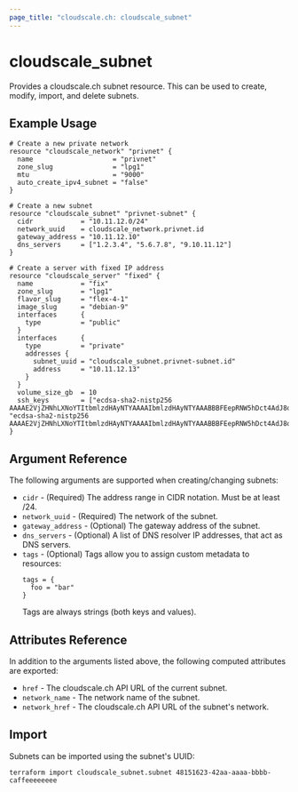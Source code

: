 ```yaml
---
page_title: "cloudscale.ch: cloudscale_subnet"
---
```


# cloudscale\_subnet

Provides a cloudscale.ch subnet resource. This can be used to create, modify, import, and delete subnets.

## Example Usage

```hcl
# Create a new private network
resource "cloudscale_network" "privnet" {
  name                    = "privnet"
  zone_slug               = "lpg1"
  mtu                     = "9000"
  auto_create_ipv4_subnet = "false"
}

# Create a new subnet
resource "cloudscale_subnet" "privnet-subnet" {
  cidr         	  = "10.11.12.0/24"
  network_uuid 	  = cloudscale_network.privnet.id
  gateway_address = "10.11.12.10"
  dns_servers     = ["1.2.3.4", "5.6.7.8", "9.10.11.12"]
}

# Create a server with fixed IP address
resource "cloudscale_server" "fixed" {
  name            = "fix"
  zone_slug       = "lpg1"
  flavor_slug     = "flex-4-1"
  image_slug      = "debian-9"
  interfaces      {
    type          = "public"
  }
  interfaces      {
    type          = "private"
    addresses {
      subnet_uuid = "cloudscale_subnet.privnet-subnet.id"     
      address     = "10.11.12.13"
    }
  }
  volume_size_gb  = 10
  ssh_keys        = ["ecdsa-sha2-nistp256 AAAAE2VjZHNhLXNoYTItbmlzdHAyNTYAAAAIbmlzdHAyNTYAAABBBFEepRNW5hDct4AdJ8oYsb4lNP5E9XY5fnz3ZvgNCEv7m48+bhUjJXUPuamWix3zigp2lgJHC6SChI/okJ41GUY=", "ecdsa-sha2-nistp256 AAAAE2VjZHNhLXNoYTItbmlzdHAyNTYAAAAIbmlzdHAyNTYAAABBBFEepRNW5hDct4AdJ8oYsb4lNP5E9XY5fnz3ZvgNCEv7m48+bhUjJXUPuamWix3zigp2lgJHC6SChI/okJ41GUY="]
}
```

## Argument Reference

The following arguments are supported when creating/changing subnets:

* `cidr` - (Required) The address range in CIDR notation. Must be at least /24.
* `network_uuid` - (Required) The network of the subnet.
* `gateway_address` - (Optional) The gateway address of the subnet.
* `dns_servers` - (Optional) A list of DNS resolver IP addresses, that act as DNS servers.
* `tags` - (Optional) Tags allow you to assign custom metadata to resources:
  ```
  tags = {
    foo = "bar"
  }
  ```
  Tags are always strings (both keys and values).


## Attributes Reference

In addition to the arguments listed above, the following computed attributes are exported:

* `href` - The cloudscale.ch API URL of the current subnet.
* `network_name` - The network name of the subnet.
* `network_href` - The cloudscale.ch API URL of the subnet's network.


## Import

Subnets can be imported using the subnet's UUID:

```
terraform import cloudscale_subnet.subnet 48151623-42aa-aaaa-bbbb-caffeeeeeeee
```
